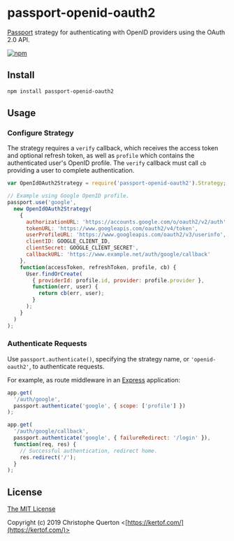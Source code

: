 # passport-openid-oauth2

[Passport](http://passportjs.org/) strategy for authenticating with OpenID providers using the OAuth 2.0 API.

[![npm](https://img.shields.io/npm/v/passport-openid-oauth2.svg)](https://www.npmjs.com/package/passport-openid-oauth2)

## Install

```bash
npm install passport-openid-oauth2
```

## Usage

### Configure Strategy

The strategy requires a `verify` callback, which receives the access token and optional
refresh token, as well as `profile` which contains the authenticated user's
OpenID profile. The `verify` callback must call `cb` providing a user to
complete authentication.

```javascript
var OpenIdOAuth2Strategy = require('passport-openid-oauth2').Strategy;

// Example using Google OpenID profile.
passport.use('google',
  new OpenIdOAuth2Strategy(
    {
      authorizationURL: 'https://accounts.google.com/o/oauth2/v2/auth',
      tokenURL: 'https://www.googleapis.com/oauth2/v4/token',
      userProfileURL: 'https://www.googleapis.com/oauth2/v3/userinfo',
      clientID: GOOGLE_CLIENT_ID,
      clientSecret: GOOGLE_CLIENT_SECRET',
      callbackURL: 'https://www.example.net/auth/google/callback'
    },
    function(accessToken, refreshToken, profile, cb) {
      User.findOrCreate(
        { providerId: profile.id, provider: profile.provider },
        function(err, user) {
          return cb(err, user);
        }
      );
    }
  )
);
```

### Authenticate Requests

Use `passport.authenticate()`, specifying the strategy name, or `'openid-oauth2'`, to
authenticate requests.

For example, as route middleware in an [Express](http://expressjs.com/)
application:

```javascript
app.get(
  '/auth/google',
  passport.authenticate('google', { scope: ['profile'] })
);

app.get(
  '/auth/google/callback',
  passport.authenticate('google', { failureRedirect: '/login' }),
  function(req, res) {
    // Successful authentication, redirect home.
    res.redirect('/');
  }
);
```

## License

[The MIT License](http://opensource.org/licenses/MIT)

Copyright (c) 2019 Christophe Querton <[https://kertof.com/](https://kertof.com/)>
